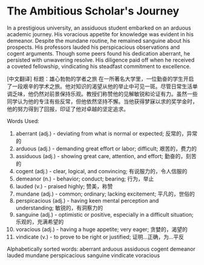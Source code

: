 # The Ambitious Scholar's Journey

In a prestigious university, an assiduous student embarked on an arduous academic journey. His voracious appetite for knowledge was evident in his demeanor. Despite the mundane routine, he remained sanguine about his prospects. His professors lauded his perspicacious observations and cogent arguments. Though some peers found his dedication aberrant, he persisted with unwavering resolve. His diligence paid off when he received a coveted fellowship, vindicating his steadfast commitment to excellence.

[中文翻译]
标题：雄心勃勃的学者之旅
在一所著名大学里，一位勤奋的学生开启了一段艰辛的学术之旅。他对知识的渴望从他的举止中可见一斑。尽管日常生活单调乏味，他仍然对前景保持乐观。教授们称赞他的见解敏锐和论证有力。虽然一些同学认为他的专注有些反常，但他依然坚持不懈。当他获得梦寐以求的奖学金时，他的努力得到了回报，印证了他对卓越的坚定追求。

Words Used:
1. aberrant (adj.) - deviating from what is normal or expected; 反常的，异常的
2. arduous (adj.) - demanding great effort or labor; difficult; 艰苦的，费力的
3. assiduous (adj.) - showing great care, attention, and effort; 勤奋的，刻苦的
4. cogent (adj.) - clear, logical, and convincing; 有说服力的，令人信服的
5. demeanor (n.) - behavior; conduct; bearing; 行为，举止
6. lauded (v.) - praised highly; 赞美，称赞
7. mundane (adj.) - common; ordinary; lacking excitement; 平凡的，世俗的
8. perspicacious (adj.) - having keen mental perception and understanding; 敏锐的，有洞察力的
9. sanguine (adj.) - optimistic or positive, especially in a difficult situation; 乐观的，充满希望的
10. voracious (adj.) - having a huge appetite; very eager; 贪婪的，渴望的
11. vindicate (v.) - to prove to be right or justified; 证明...正确，为...平反

Alphabetically sorted words:
aberrant
arduous
assiduous
cogent
demeanor
lauded
mundane
perspicacious
sanguine
vindicate
voracious

